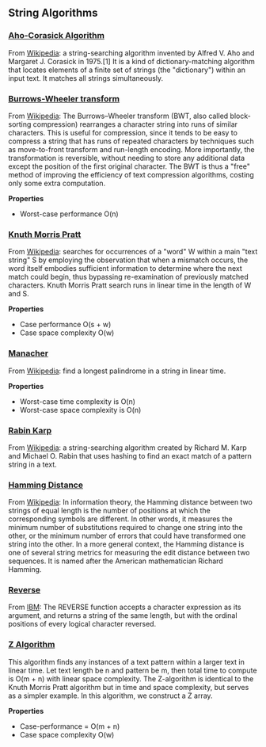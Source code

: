 ## String Algorithms

### [Aho-Corasick Algorithm](./aho_corasick.rs)
From [Wikipedia][aho-corasick-wiki]: a string-searching algorithm invented by Alfred V. Aho and Margaret J. Corasick in 1975.[1] It is a kind of dictionary-matching algorithm that locates elements of a finite set of strings (the "dictionary") within an input text. It matches all strings simultaneously.

[aho-corasick-wiki]: https://en.wikipedia.org/wiki/Aho%E2%80%93Corasick_algorithm


### [Burrows-Wheeler transform](./burrows_wheeler_transform.rs)
From [Wikipedia][burrows-wheeler-wiki]: The Burrows–Wheeler transform (BWT, also called block-sorting compression) rearranges a character string into runs of similar characters. This is useful for compression, since it tends to be easy to compress a string that has runs of repeated characters by techniques such as move-to-front transform and run-length encoding. More importantly, the transformation is reversible, without needing to store any additional data except the position of the first original character. The BWT is thus a "free" method of improving the efficiency of text compression algorithms, costing only some extra computation. 

__Properties__
* Worst-case performance  O(n)

[burrows-wheeler-wiki]: https://en.wikipedia.org/wiki/Burrows%E2%80%93Wheeler_transform


### [Knuth Morris Pratt](./knuth_morris_pratt.rs)
From [Wikipedia][kmp-wiki]: searches for occurrences of a "word" W within a main "text string" S by employing the observation that when a mismatch occurs, the word itself embodies sufficient information to determine where the next match could begin, thus bypassing re-examination of previously matched characters.
  Knuth Morris Pratt search runs in linear time in the length of W and S.

__Properties__
* Case performance  O(s + w)
* Case space complexity  O(w)

[kmp-wiki]: https://en.wikipedia.org/wiki/Knuth–Morris–Pratt_algorithm



### [Manacher](./manacher.rs)
From [Wikipedia][manacher-wiki]: find a longest palindrome in a string in linear time.

__Properties__
* Worst-case time complexity is O(n)
* Worst-case space complexity is O(n)

[manacher-wiki]: https://en.wikipedia.org/wiki/Longest_palindromic_substring#Manacher's_algorithm


### [Rabin Karp](./rabin_karp.rs)
From [Wikipedia][rabin-karp-wiki]: a string-searching algorithm created by Richard M. Karp and Michael O. Rabin that uses hashing
to find an exact match of a pattern string in a text.

[rabin-karp-wiki]: https://en.wikipedia.org/wiki/Rabin%E2%80%93Karp_algorithm


### [Hamming Distance](./hamming_distance.rs)
From [Wikipedia][hamming-distance-wiki]: In information theory, the Hamming distance between two strings of equal length is the number of positions at which the corresponding symbols are different. In other words, it measures the minimum number of substitutions required to change one string into the other, or the minimum number of errors that could have transformed one string into the other. In a more general context, the Hamming distance is one of several string metrics for measuring the edit distance between two sequences. It is named after the American mathematician Richard Hamming.

[hamming-distance-wiki]: https://en.wikipedia.org/wiki/Hamming_distance

### [Reverse](./reverse.rs)
From [IBM][reverse-function-IBM]: The REVERSE function accepts a character expression as its argument, and returns a string of the same length, but with the ordinal positions of every logical character reversed.

[reverse-function-IBM]: https://www.ibm.com/docs/en/informix-servers/12.10?topic=functions-reverse-function

### [Z Algorithm](./z_algorithm.rs)

This algorithm finds any instances of a text pattern within a larger text in linear time. Let text length be n and pattern be m, then total time to compute is O(m + n) with linear space complexity. The Z-algorithm is identical to the Knuth Morris Pratt algorithm but in time and space complexity, but serves as a simpler example.
In this algorithm, we construct a Z array.

__Properties__
* Case-performance = O(m + n)
* Case space complexity  O(w)
